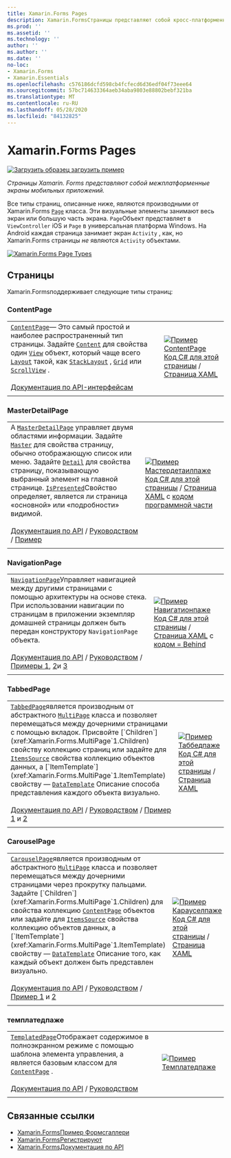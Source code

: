 ```yaml
---
title: Xamarin.Forms Pages
description: Xamarin.FormsСтраницы представляют собой кросс-платформенные экраны мобильных приложений. В этой статье перечислены страницы, входящие в Xamarin.Forms .
ms.prod: ''
ms.assetid: ''
ms.technology: ''
author: ''
ms.author: ''
ms.date: ''
no-loc:
- Xamarin.Forms
- Xamarin.Essentials
ms.openlocfilehash: c576186dcfd598cb4fcfecd6d36edf04f73eee64
ms.sourcegitcommit: 57bc714633364aeb34aba9803e88802bebf321ba
ms.translationtype: MT
ms.contentlocale: ru-RU
ms.lasthandoff: 05/28/2020
ms.locfileid: "84132825"
---
```

# <a name="xamarinforms-pages"></a>Xamarin.Forms Pages

[![Загрузить образец](~/media/shared/download.png) загрузить пример](https://docs.microsoft.com/samples/xamarin/xamarin-forms-samples/formsgallery/)

_Страницы Xamarin. Forms представляют собой межплатформенные экраны мобильных приложений._

Все типы страниц, описанные ниже, являются производными от Xamarin.Forms [`Page`](xref:Xamarin.Forms.Page) класса. Эти визуальные элементы занимают весь экран или большую часть экрана. `Page`Объект представляет в `ViewController` iOS и `Page` в универсальная платформа Windows. На Android каждая страница занимает экран `Activity` , как, но Xamarin.Forms страницы *не* являются `Activity` объектами.

[![](pages-images/pages-sml.png "Xamarin.Forms Page Types")](pages-images/pages.png#lightbox "Xamarin.Forms Page Types")

## <a name="pages"></a>Страницы

Xamarin.Formsподдерживает следующие типы страниц:

<a name="contentPage" />

### <a name="contentpage"></a>ContentPage

|     |     |
| --- | --- |
| [`ContentPage`](xref:Xamarin.Forms.ContentPage)— Это самый простой и наиболее распространенный тип страницы. Задайте [`Content`](xref:Xamarin.Forms.ContentPage.Content) для свойства один [`View`](views.md) объект, который чаще всего [`Layout`](layouts.md) такой, как [`StackLayout`](layouts.md#stackLayout) , [`Grid`](layouts.md#grid) или [`ScrollView`](layouts.md#scrollView) .<br /><br />[Документация по API-интерфейсам](xref:Xamarin.Forms.ContentPage) | [![Пример ContentPage](pages-images/ContentPage.png "Пример ContentPage")](pages-images/ContentPage-Large.png#lightbox "Пример ContentPage")<br />[Код C# для этой страницы](https://github.com/xamarin/xamarin-forms-samples/blob/master/FormsGallery/FormsGallery/FormsGallery/CodeExamples/ContentPageDemoPage.cs)  /  [Страница XAML](https://github.com/xamarin/xamarin-forms-samples/blob/master/FormsGallery/FormsGallery/FormsGallery/XamlExamples/ContentPageDemoPage.xaml) |
|     |     |

### <a name="masterdetailpage"></a>MasterDetailPage

|     |     |
| --- | --- |
| А [`MasterDetailPage`](xref:Xamarin.Forms.MasterDetailPage) управляет двумя областями информации. Задайте [`Master`](xref:Xamarin.Forms.MasterDetailPage.Master) для свойства страницу, обычно отображающую список или меню. Задайте [`Detail`](xref:Xamarin.Forms.MasterDetailPage.Detail) для свойства страницу, показывающую выбранный элемент на главной странице. [`IsPresented`](xref:Xamarin.Forms.MasterDetailPage.IsPresented)Свойство определяет, является ли страница «основной» или «подробности» видимой.<br /><br />[Документация по API](xref:Xamarin.Forms.MasterDetailPage)  /  [Руководством](~/xamarin-forms/app-fundamentals/navigation/master-detail-page.md)  /  [Пример](https://docs.microsoft.com/samples/xamarin/xamarin-forms-samples/navigation-masterdetailpage) | [![Пример Мастердетаилпаже](pages-images/MasterDetailPage.png "Пример Мастердетаилпаже")](pages-images/MasterDetailPage-Large.png#lightbox "Пример Мастердетаилпаже")<br />[Код C# для этой страницы](https://github.com/xamarin/xamarin-forms-samples/blob/master/FormsGallery/FormsGallery/FormsGallery/CodeExamples/MasterDetailPageDemoPage.cs)  /  [Страница XAML](https://github.com/xamarin/xamarin-forms-samples/blob/master/FormsGallery/FormsGallery/FormsGallery/XamlExamples/MasterDetailPageDemoPage.xaml) с [кодом программной части](https://github.com/xamarin/xamarin-forms-samples/blob/master/FormsGallery/FormsGallery/FormsGallery/XamlExamples/MasterDetailPageDemoPage.xaml.cs) |
|     |     |

### <a name="navigationpage"></a>NavigationPage

|     |     |
| --- | --- |
| [`NavigationPage`](xref:Xamarin.Forms.NavigationPage)Управляет навигацией между другими страницами с помощью архитектуры на основе стека. При использовании навигации по страницам в приложении экземпляр домашней страницы должен быть передан конструктору `NavigationPage` объекта.<br /><br />[Документация по API](xref:Xamarin.Forms.NavigationPage)  /  [Руководством](~/xamarin-forms/app-fundamentals/navigation/hierarchical.md)  /  [Примеры 1](https://docs.microsoft.com/samples/xamarin/xamarin-forms-samples/navigation-hierarchical), [2](https://docs.microsoft.com/samples/xamarin/xamarin-forms-samples/navigation-passingdata)и [3](https://docs.microsoft.com/samples/xamarin/xamarin-forms-samples/navigation-loginflow)  | [![Пример Навигатионпаже](pages-images/NavigationPage.png "Пример Навигатионпаже")](pages-images/NavigationPage-Large.png#lightbox "Пример Навигатионпаже")<br />[Код C# для этой страницы](https://github.com/xamarin/xamarin-forms-samples/blob/master/FormsGallery/FormsGallery/FormsGallery/CodeExamples/NavigationPageDemoPage.cs)  /  [Страница XAML](https://github.com/xamarin/xamarin-forms-samples/blob/master/FormsGallery/FormsGallery/FormsGallery/XamlExamples/NavigationPageDemoPage.xaml) с [кодом = Behind](https://github.com/xamarin/xamarin-forms-samples/blob/master/FormsGallery/FormsGallery/FormsGallery/XamlExamples/NavigationPageDemoPage.xaml.cs) |
|     |     |

### <a name="tabbedpage"></a>TabbedPage

|     |     |
| --- | --- |
| [`TabbedPage`](xref:Xamarin.Forms.TabbedPage)является производным от абстрактного [`MultiPage`](xref:Xamarin.Forms.MultiPage`1) класса и позволяет перемещаться между дочерними страницами с помощью вкладок. Присвойте [`Children`](xref:Xamarin.Forms.MultiPage`1.Children) свойству коллекцию страниц или задайте для [`ItemsSource`](xref:Xamarin.Forms.MultiPage`1.ItemsSource) свойства коллекцию объектов данных, а [`ItemTemplate`](xref:Xamarin.Forms.MultiPage`1.ItemTemplate) свойству — [`DataTemplate`](xref:Xamarin.Forms.DataTemplate) Описание способа представления каждого объекта визуально.<br /><br />[Документация по API](xref:Xamarin.Forms.TabbedPage)  /  [Руководством](~/xamarin-forms/app-fundamentals/navigation/tabbed-page.md)  /  [Пример 1](https://docs.microsoft.com/samples/xamarin/xamarin-forms-samples/navigation-tabbedpage) и [2](https://docs.microsoft.com/samples/xamarin/xamarin-forms-samples/navigation-tabbedpagewithnavigationpage) | [![Пример Таббедпаже](pages-images/TabbedPage.png "Пример TabbedPage")](pages-images/TabbedPage-Large.png#lightbox "Пример TabbedPage")<br />[Код C# для этой страницы](https://github.com/xamarin/xamarin-forms-samples/blob/master/FormsGallery/FormsGallery/FormsGallery/CodeExamples/TabbedPageDemoPage.cs)  /  [Страница XAML](https://github.com/xamarin/xamarin-forms-samples/blob/master/FormsGallery/FormsGallery/FormsGallery/XamlExamples/TabbedPageDemoPage.xaml) |
|     |     |

### <a name="carouselpage"></a>CarouselPage

|     |     |
| --- | --- |
| [`CarouselPage`](xref:Xamarin.Forms.CarouselPage)является производным от абстрактного [`MultiPage`](xref:Xamarin.Forms.MultiPage`1) класса и позволяет перемещаться между дочерними страницами через прокрутку пальцами. Задайте [`Children`](xref:Xamarin.Forms.MultiPage`1.Children) для свойства коллекцию [`ContentPage`](#contentPage) объектов или задайте для [`ItemsSource`](xref:Xamarin.Forms.MultiPage`1.ItemsSource) свойства коллекцию объектов данных, а [`ItemTemplate`](xref:Xamarin.Forms.MultiPage`1.ItemTemplate) свойству — [`DataTemplate`](xref:Xamarin.Forms.DataTemplate) Описание того, как каждый объект должен быть представлен визуально.<br /><br />[Документация по API](xref:Xamarin.Forms.CarouselPage)  /  [Руководством](~/xamarin-forms/app-fundamentals/navigation/carousel-page.md)  /  [Пример 1](https://docs.microsoft.com/samples/xamarin/xamarin-forms-samples/navigation-carouselpage) и [2](https://docs.microsoft.com/samples/xamarin/xamarin-forms-samples/navigation-carouselpagetemplate) | [![Пример Карауселпаже](pages-images/CarouselPage.png "Пример Карауселпаже")](pages-images/CarouselPage-Large.png#lightbox "Пример Карауселпаже")<br />[Код C# для этой страницы](https://github.com/xamarin/xamarin-forms-samples/blob/master/FormsGallery/FormsGallery/FormsGallery/CodeExamples/CarouselPageDemoPage.cs)  /  [Страница XAML](https://github.com/xamarin/xamarin-forms-samples/blob/master/FormsGallery/FormsGallery/FormsGallery/XamlExamples/CarouselPageDemoPage.xaml) |
|     |     |

### <a name="templatedpage"></a>темплатедпаже

|     |     |
| --- | --- |
| [`TemplatedPage`](xref:Xamarin.Forms.TemplatedPage)Отображает содержимое в полноэкранном режиме с помощью шаблона элемента управления, а является базовым классом для [`ContentPage`](#contentPage) .<br /><br />[Документация по API](xref:Xamarin.Forms.TemplatedPage)  /  [Руководством](~/xamarin-forms/app-fundamentals/templates/control-template.md) | [![Пример Темплатедпаже](pages-images/TemplatedPage.png "Пример Темплатедпаже")](pages-images/TemplatedPage.png "Пример Темплатедпаже") |
|     |     |

## <a name="related-links"></a>Связанные ссылки

- [Xamarin.FormsПример Формсгаллери](https://docs.microsoft.com/samples/xamarin/xamarin-forms-samples/formsgallery)
- [Xamarin.FormsРегистрируют](https://docs.microsoft.com/samples/browse/?products=xamarin&term=Xamarin.Forms)
- [Xamarin.FormsДокументация по API](https://docs.microsoft.com/dotnet/api/xamarin.forms?view=xamarin-forms)
